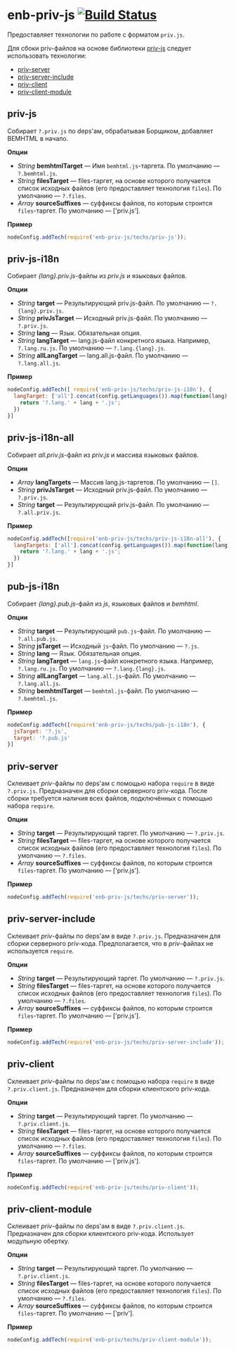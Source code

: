 # enb-priv-js [![Build Status](https://travis-ci.org/enb-make/enb-priv-js.png?branch=master)](https://travis-ci.org/enb-make/enb-priv-js)

Предоставляет технологии по работе с форматом `priv.js`.

Для сбоки priv-файлов на основе библиотеки [priv-js](https://github.com/maxvipon/priv-js) следует использовать технологии:

* [priv-server](#priv-server)
* [priv-server-include](#priv-server-include)
* [priv-client](#priv-client)
* [priv-client-module](#priv-client-module)

## priv-js

Собирает `?.priv.js` по deps'ам, обрабатывая Борщиком, добавляет BEMHTML в начало.

**Опции**

* *String* **bemhtmlTarget** — Имя `bemhtml.js`-таргета. По умолчанию — `?.bemhtml.js`.
* *String* **filesTarget** — files-таргет, на основе которого получается список исходных файлов
  (его предоставляет технология `files`). По умолчанию — `?.files`.
* *Array* **sourceSuffixes** — суффиксы файлов, по которым строится `files`-таргет. По умолчанию — ['priv.js'].

**Пример**

```js
nodeConfig.addTech(require('enb-priv-js/techs/priv-js'));
```

## priv-js-i18n

Собирает *{lang}.priv.js*-файлы из *priv.js* и языковых файлов.

**Опции**

* *String* **target** — Результирующий priv.js-файл. По умолчанию — `?.{lang}.priv.js`.
* *String* **privJsTarget** — Исходный priv.js-файл. По умолчанию — `?.priv.js`.
* *String* **lang** — Язык. Обязательная опция.
* *String* **langTarget** — lang.js-файл конкретного языка. Например, `?.lang.ru.js`.
  По умолчанию — `?.lang.{lang}.js`.
* *String* **allLangTarget** — lang.all.js-файл. По умолчанию — `?.lang.all.js`.

**Пример**

```js
nodeConfig.addTech([ require('enb-priv-js/techs/priv-js-i18n'), {
  langTarget: ['all'].concat(config.getLanguages()).map(function(lang) {
    return '?.lang.' + lang + '.js';
  })
}]
```

## priv-js-i18n-all

Собирает *all.priv.js*-файл из *priv.js* и массива языковых файлов.

**Опции**

* *Array* **langTargets** — Массив lang.js-таргетов. По умолчанию — `[]`.
* *String* **privJsTarget** — Исходный priv.js-файл. По умолчанию — `?.priv.js`.
* *String* **target** — Результирующий priv.js-файл. По умолчанию — `?.all.priv.js`.

**Пример**

```js
nodeConfig.addTech([require('enb-priv-js/techs/priv-js-i18n-all'), {
  langTargets: ['all'].concat(config.getLanguages()).map(function(lang) {
    return '?.lang.' + lang + '.js';
  })
}]
```

## pub-js-i18n

Собирает *{lang}.pub.js*-файл из *js*, языковых файлов и *bemhtml*.

**Опции**

* *String* **target** — Результирующий `pub.js`-файл. По умолчанию — `?.all.pub.js`.
* *String* **jsTarget** — Исходный `js`-файл. По умолчанию — `?.js`.
* *String* **lang** — Язык. Обязательная опция.
* *String* **langTarget** — `lang.js`-файл конкретного языка. Например, `?.lang.ru.js`.
  По умолчанию — `?.lang.{lang}.js`.
* *String* **allLangTarget** — `lang.all.js`-файл. По умолчанию — `?.lang.all.js`.
* *String* **bemhtmlTarget** — `bemhtml.js`-файл. По умолчанию — `?.bemhtml.js`.

**Пример**

```js
nodeConfig.addTech([require('enb-priv-js/techs/pub-js-i18n'), {
  jsTarget: '?.js',
  target: '?.pub.js'
}]
```

## priv-server

Склеивает *priv*-файлы по deps'ам с помощью набора `require` в виде `?.priv.js`.
Предназначен для сборки серверного priv-кода. После сборки требуется наличия всех файлов,
подключённых с помощью набора `require`.

**Опции**

* *String* **target** — Результирующий таргет. По умолчанию — `?.priv.js`.
* *String* **filesTarget** — files-таргет, на основе которого получается список исходных файлов
 (его предоставляет технология `files`). По умолчанию — `?.files`.
* *Array* **sourceSuffixes** — суффиксы файлов, по которым строится `files`-таргет. По умолчанию — ['priv.js'].

**Пример**

```js
nodeConfig.addTech(require('enb-priv-js/techs/priv-server'));
```

## priv-server-include

Склеивает *priv*-файлы по deps'ам в виде `?.priv.js`. Предназначен для сборки серверного priv-кода.
Предполагается, что в *priv*-файлах не используется `require`.

**Опции**

* *String* **target** — Результирующий таргет. По умолчанию — `?.priv.js`.
* *String* **filesTarget** — files-таргет, на основе которого получается список исходных файлов
  (его предоставляет технология `files`). По умолчанию — `?.files`.
* *Array* **sourceSuffixes** — суффиксы файлов, по которым строится `files`-таргет. По умолчанию — ['priv.js'].

**Пример**

```js
nodeConfig.addTech(require('enb-priv-js/techs/priv-server-include'));
```

## priv-client

Склеивает *priv*-файлы по deps'ам с помощью набора `require` в виде `?.priv.client.js`.
Предназначен для сборки клиентского priv-кода.

**Опции**

* *String* **target** — Результирующий таргет. По умолчанию — `?.priv.client.js`.
* *String* **filesTarget** — files-таргет, на основе которого получается список исходных файлов 
  (его предоставляет технология `files`). По умолчанию — `?.files`.
* *Array* **sourceSuffixes** — суффиксы файлов, по которым строится `files`-таргет. По умолчанию — ['priv.js'].

**Пример**

```js
nodeConfig.addTech(require('enb-priv-js/techs/priv-client'));
```

## priv-client-module

Склеивает *priv*-файлы по deps'ам в виде `?.priv.client.js`. Предназначен для сборки клиентского priv-кода.
Использует модульную обертку.

**Опции**

* *String* **target** — Результирующий таргет. По умолчанию — `?.priv.client.js`.
* *String* **filesTarget** — files-таргет, на основе которого получается список исходных файлов
  (его предоставляет технология `files`). По умолчанию — `?.files`.
* *Array* **sourceSuffixes** — суффиксы файлов, по которым строится `files`-таргет. По умолчанию — ['priv'].

**Пример**

```js
nodeConfig.addTech(require('enb-priv/techs/priv-client-module'));
```
